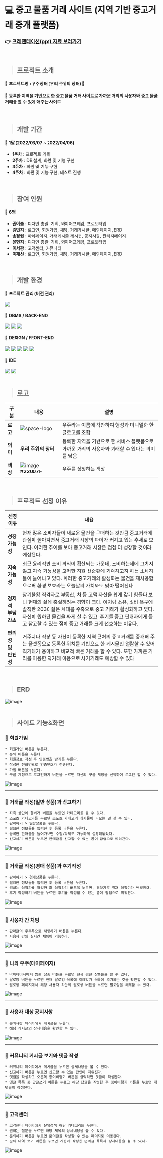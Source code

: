# :computer: 중고 물품 거래 사이트 (지역 기반 중고거래 중개 플랫폼)

### :point_right: <a href="https://www.miricanvas.com/v/1102g1q" target="_blank">프레젠테이션(ppt) 자료 보러가기</a>
<br>

> ## 프로젝트 소개
#### :pushpin: 프로젝트명 : 우주장터 (우리 주위의 장터) :rocket:
#### :pushpin: 등록한 지역을 기반으로 한 중고 물품 거래 사이트로 가까운 거리의 사용자와 중고 물품 거래를 할 수 있게 해주는 사이트
<br>

> ## 개발 기간
 #### :pushpin: 1달 (2022/03/07 ~ 2022/04/06)
  * **1주차** : 프로젝트 기획
  * **2주차** : DB 설계, 화면 및 기능 구현
  * **3주차** : 화면 및 기능 구현
  * **4주차** : 화면 및 기능 구현, 테스트 진행
<br>

> ## 참여 인원
#### :pushpin: 6명
 * **권이슬** : 디자인 총괄, 기획, 와이어프레임, 프로토타입
 * **김민지** : 로그인, 회원가입, 채팅, 거래게시글, 메인페이지, ERD
 * **송경원** : 마이페이지, 거래게시글 게시판, 공지사항, 관리자페이지
 * **윤현지** : 디자인 총괄, 기획, 와이어프레임, 프로토타입
 * **이서광** : 고객센터, 커뮤니티
 * **이재선** : 로그인, 회원가입, 채팅, 거래게시글, 메인페이지, ERD
<br>

> ## 개발 환경
#### :pushpin: 프로젝트 관리 (버전 관리)
<img src="https://img.shields.io/badge/github-181717?style=for-the-badge&logo=github&logoColor=white">

#### :pushpin: DBMS / BACK-END
<img src="https://img.shields.io/badge/oracle-F80000?style=for-the-badge&logo=oracle&logoColor=white"> <img src="https://img.shields.io/badge/java-007396?style=for-the-badge&logo=java&logoColor=white"> <img src="https://img.shields.io/badge/spring-6DB33F?style=for-the-badge&logo=spring&logoColor=white">

#### :pushpin: DESIGN / FRONT-END
<img src="https://img.shields.io/badge/adobe xd-FF61F6?style=for-the-badge&logo=adobe xd&logoColor=white"> <img src="https://img.shields.io/badge/html5-E34F26?style=for-the-badge&logo=html5&logoColor=white"> <img src="https://img.shields.io/badge/css3-1572B6?style=for-the-badge&logo=css3&logoColor=white"> <img src="https://img.shields.io/badge/javascript-F7DF1E?style=for-the-badge&logo=javascript&logoColor=black"> <img src="https://img.shields.io/badge/jquery-0769AD?style=for-the-badge&logo=jquery&logoColor=white">
<br>

#### :pushpin: IDE
<img src="https://img.shields.io/badge/visual studio code-007ACC?style=for-the-badge&logo=visual studio code&logoColor=white"> <img src="https://img.shields.io/badge/eclipse ide-2C2255?style=for-the-badge&logo=eclipse ide&logoColor=white">
<br>
<br>

> ## 로고
|구분|내용|설명|
|---|---|---|
|**로고**|![space-logo](https://user-images.githubusercontent.com/85227582/162604662-22c40bba-a182-4646-9c36-8f9304188494.png)|우주라는 이름에 착안하여 행성과 미니멀한 한글로고를 조합|
|**의미**|**우리 주위의 장터**|등록한 지역을 기반으로 한 서비스 플랫폼으로<br>가까운 거리의 사용자와 거래할 수 있다는 의미를 담음|
|**색상**|![image](https://user-images.githubusercontent.com/85227582/162604466-89d96744-2d67-4338-8dcc-22ee9ea64e43.png) **#22007F**|우주를 상징하는 색상|
<br>

> ## 프로젝트 선정 이유
|선정이유|내용|
|---|---|
|**성장 가능성**|현재 많은 소비자들이 새로운 물건을 구매하는 것만큼 중고거래에 관심이 높아지면서 중고거래 시장의 파이가 커지고 있는 추세로 보인다. 이러한 추이를 보아 중고거래 시장은 점점 더 성장할 것이라 예상된다.|
|**지속 가능성**|최근 윤리적인 소비 의식이 확산되는 가운데, 소비하는데에 그치지 않고 지속 가능성을 고려한 자원 선순환에 기여하고자 하는 소비자들이 늘어나고 있다. 이러한 중고거래의 활성화는 물건을 재사용함으로써 환경 보호라는 오늘날의 가치와도 맞아 떨어진다.|
|**경제적 부담 감소**|장기불황 직격타로 부동산, 차 등 고액 자산을 쉽게 갖기 힘들다 보니 현재의 삶에 충실하려는 경향이 크다. 이처럼 소유, 소비 욕구에 솔직한 2030 젊은 세대를 주축으로 중고 거래가 활성화하고 있다. 자신이 원하던 물건을 싸게 살 수 있고, 후기를 중고 판매자에게 듣고 참고할 수 있는 점이 중고 거래를 크게 선호하는 이유다.|
|**편의성 및 안전성**|거주지나 직장 등 자신이 등록한 지역 근처의 중고거래를 중개해 주는 플랫폼으로 등록한 위치를 기반으로 한 게시물만 열람할 수 있어 직거래가 용이하고 비교적 빠른 거래를 할 수 있다. 또한 가까운 거리를 이용한 직거래 이용으로 사기거래도 예방할 수 있다
<br>

> ## ERD
![image](https://user-images.githubusercontent.com/85227582/162606542-88e318b8-10d4-4712-9d1b-25ec8cffa8f3.png)
<br>
<br>

> ## 사이트 기능&화면
### :pushpin: 회원가입
```
* 회원가입 버튼을 누른다.
* 동의 버튼을 누른다.
* 회원정보 작성 후 인증번호 받기를 누른다.
* 작성한 전화번호로 인증번호가 전송된다.
* 가입 버튼을 누른다.
* 구글 계정으로 로그인하기 버튼을 누르면 자신의 구글 계정을 선택하여 로그인 할 수 있다.
```
![image](https://user-images.githubusercontent.com/85227582/162606758-51744862-378a-4bda-b3a4-bedf97c5e1a9.png)

---
### :pushpin: 거래글 작성(일반 상품)과 신고하기
```
* 좌측 상단에 햄버거 버튼을 누르면 카테고리를 볼 수 있다.
* 스포츠 카테고리를 누르면 스포츠 카테고리 게시물이 나오는 걸 볼 수 있다.
* 판매하기 > 일반상품을 누른다.
* 필요한 정보들을 입력한 후 등록 버튼을 누른다.
* 등록한 판매글을 들어가보면 수정/삭제도 가능하게 설정해놓았다.
* 신고하기 버튼을 누르면 판매글을 신고할 수 있는 폼이 팝업으로 띄워진다.
```
![image](https://user-images.githubusercontent.com/85227582/162607218-8244ab04-1e8a-49c2-b511-962d6621bba2.png)

---
### :pushpin: 거래글 작성(경매 상품)과 후기작성
```
* 판매하기 > 경매상품을 누른다.
* 필요한 정보들을 입력한 후 등록 버튼을 누른다.
* 원하는 입찰가를 작성한 후 입찰하기 버튼을 누르면, 해당가로 현재 입찰가가 변경된다.
* 후기 작성하기 버튼을 누르면 후기를 작성할 수 있는 폼이 팝업으로 띄워진다.
```
![image](https://user-images.githubusercontent.com/85227582/162607388-df4a7e71-9dfa-44aa-8280-b4700826d4e3.png)

---
### :pushpin: 사용자 간 채팅
```
* 판매글의 우주톡으로 채팅하기 버튼을 누른다.
* 사용자 간의 실시간 채팅이 가능하다.
```
![image](https://user-images.githubusercontent.com/85227582/162607472-7c474ef5-51b6-413c-b02f-f871508218a9.png)

---
### :pushpin: 나의 우주(마이페이지)
```
* 마이페이지에서 찜한 상품 버튼을 누르면 현재 찜한 상품들을 볼 수 있다.
* 팔로잉 버튼을 누르면 현재 팔로잉 목록에 이요앚가 목록에 추가되는 것을 확인할 수 있다.
* 팔로잉 페이지에서 해당 사용자 하단의 팔로잉 버튼을 누르면 팔로잉을 해제할 수 있다.
```
![image](https://user-images.githubusercontent.com/85227582/162607577-692b7be5-849c-4f65-a866-35541e062b52.png)

---
### :pushpin: 사용자 대상 공지사항
```
* 공지사항 페이지에서 게시글을 누른다.
* 해당 게시글의 상세내용을 확인할 수 있다.
```
![image](https://user-images.githubusercontent.com/85227582/162607682-32969846-075d-49e9-9ae2-984eebd37bb6.png)

---
### :pushpin: 커뮤니티 게시글 보기와 댓글 작성
```
* 커뮤니티 페이지에서 게시글을 누르면 상세내용을 볼 수 있다.
* 신고하기 버튼을 누르면 신고할 수 있는 팝업이 띄워진다.
* 댓글을 작성하고 오른쪽 종이비행기 버튼을 클릭하면 댓글이 작성된다.
* 댓글 목록 중 답글쓰기 버튼을 누르고 해당 답글을 작성한 후 종이비행기 버튼을 누르면 대댓글이 작성된다.
```
![image](https://user-images.githubusercontent.com/85227582/162607809-a146586b-9410-4757-a1be-77bcaeb62985.png)

---
### :pushpin: 고객센터
```
* 고객센터 페이지에서 운영정책 해당 카테고리를 누른다.
* 원하는 질문을 누르면 해당 제목의 상세내용을 볼 수 있다.
* 문의하기 버튼을 누르면 문의글을 작성할 수 있는 페이지로 이동된다.
* 문의 내역 보기 버튼을 누르면 자신이 작성한 문의글 목록과 상세내용을 볼 수 있다.
```
![image](https://user-images.githubusercontent.com/85227582/162607893-58122080-3b06-46ae-b5d6-fa0a1ae4dc89.png)










